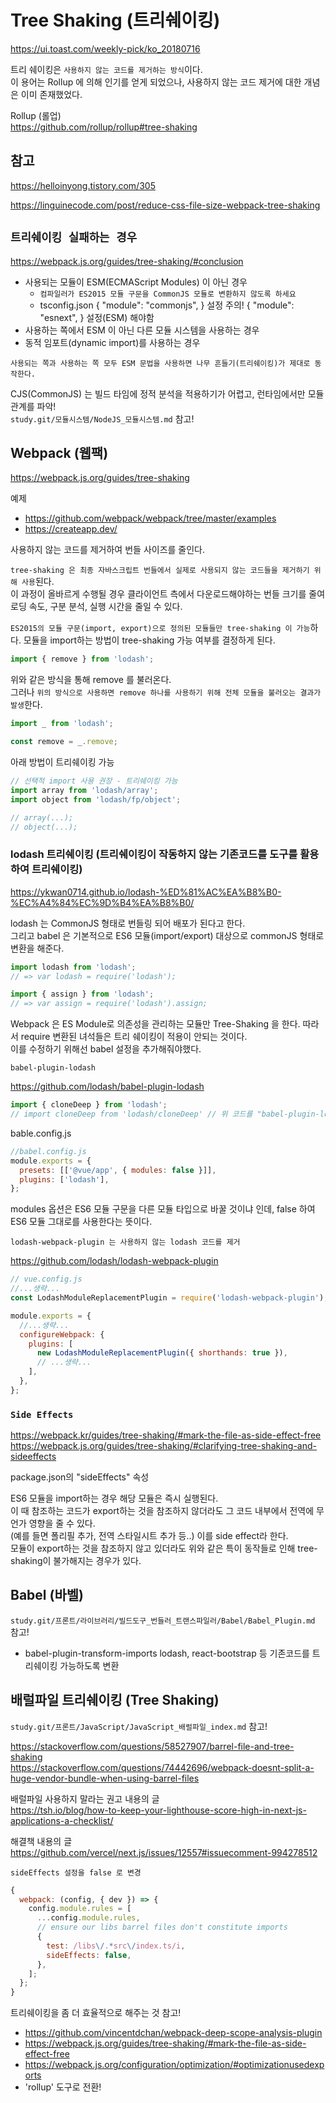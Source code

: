 # Tree Shaking (트리쉐이킹)

https://ui.toast.com/weekly-pick/ko_20180716

트리 쉐이킹은 `사용하지 않는 코드를 제거하는 방식`이다.  
이 용어는 Rollup 에 의해 인기를 얻게 되었으나, 사용하지 않는 코드 제거에 대한 개념은 이미 존재했었다.

Rollup (롤업)  
https://github.com/rollup/rollup#tree-shaking

## 참고

https://helloinyong.tistory.com/305

https://linguinecode.com/post/reduce-css-file-size-webpack-tree-shaking

## `트리쉐이킹 실패하는 경우`

https://webpack.js.org/guides/tree-shaking/#conclusion

- 사용되는 모듈이 ESM(ECMAScript Modules) 이 아닌 경우
  - `컴파일러가 ES2015 모듈 구문을 CommonJS 모듈로 변환하지 않도록 하세요`
  - tsconfig.json { "module": "commonjs", } 설정 주의! { "module": "esnext", } 설정(ESM) 해야함
- 사용하는 쪽에서 ESM 이 아닌 다른 모듈 시스템을 사용하는 경우
- 동적 임포트(dynamic import)를 사용하는 경우

`사용되는 쪽과 사용하는 쪽 모두 ESM 문법을 사용하면 나무 흔들기(트리쉐이킹)가 제대로 동작한다.`

CJS(CommonJS) 는 빌드 타임에 정적 분석을 적용하기가 어렵고, 런타임에서만 모듈 관계를 파악!  
`study.git/모듈시스템/NodeJS_모듈시스템.md` 참고!

## Webpack (웹팩)

https://webpack.js.org/guides/tree-shaking

예제

- https://github.com/webpack/webpack/tree/master/examples
- https://createapp.dev/

사용하지 않는 코드를 제거하여 번들 사이즈를 줄인다.

`tree-shaking 은 최종 자바스크립트 번들에서 실제로 사용되지 않는 코드들을 제거하기 위해 사용`된다.  
이 과정이 올바르게 수행될 경우 클라이언트 측에서 다운로드해야하는 번들 크기를 줄여 로딩 속도, 구분 분석, 실행 시간을 줄일 수 있다.

`ES2015의 모듈 구문(import, export)으로 정의된 모듈들만 tree-shaking 이 가능`하다.
모듈을 import하는 방법이 tree-shaking 가능 여부를 결정하게 된다.

```javascript
import { remove } from 'lodash';
```

위와 같은 방식을 통해 remove 를 불러온다.  
그러나 `위의 방식으로 사용하면 remove 하나를 사용하기 위해 전체 모듈을 불러오는 결과가 발생`한다.

```javascript
import _ from 'lodash';

const remove = _.remove;
```

아래 방법이 트리쉐이킹 가능

```javascript
// 선택적 import 사용 권장 - 트리쉐이킹 가능
import array from 'lodash/array';
import object from 'lodash/fp/object';

// array(...);
// object(...);
```

### lodash 트리쉐이킹 (트리쉐이킹이 작동하지 않는 기존코드를 도구를 활용하여 트리쉐이킹)

https://ykwan0714.github.io/lodash-%ED%81%AC%EA%B8%B0-%EC%A4%84%EC%9D%B4%EA%B8%B0/

lodash 는 CommonJS 형태로 번들링 되어 배포가 된다고 한다.  
그리고 babel 은 기본적으로 ES6 모듈(import/export) 대상으로 commonJS 형태로 변환을 해준다.

```javascript
import lodash from 'lodash';
// => var lodash = require('lodash');

import { assign } from 'lodash';
// => var assign = require('lodash').assign;
```

Webpack 은 ES Module로 의존성을 관리하는 모듈만 Tree-Shaking 을 한다.
따라서 require 변환된 녀석들은 트리 쉐이킹이 적용이 안되는 것이다.  
이를 수정하기 위해선 babel 설정을 추가해줘야했다.

`babel-plugin-lodash`

https://github.com/lodash/babel-plugin-lodash

```javascript
import { cloneDeep } from 'lodash';
// import cloneDeep from 'lodash/cloneDeep' // 위 코드를 "babel-plugin-lodash" 가 트리쉐이킹 가능한 코드로 변경해준다.
```

bable.config.js

```javascript
//babel.config.js
module.exports = {
  presets: [['@vue/app', { modules: false }]],
  plugins: ['lodash'],
};
```

modules 옵션은 ES6 모듈 구문을 다른 모듈 타입으로 바꿀 것이냐 인데, false 하여 ES6 모듈 그대로를 사용한다는 뜻이다.

`lodash-webpack-plugin 는 사용하지 않는 lodash 코드를 제거`

https://github.com/lodash/lodash-webpack-plugin

```javascript
// vue.config.js
//...생략...
const LodashModuleReplacementPlugin = require('lodash-webpack-plugin');

module.exports = {
  //...생략...
  configureWebpack: {
    plugins: [
      new LodashModuleReplacementPlugin({ shorthands: true }),
      // ...생략...
    ],
  },
};
```

### `Side Effects`

https://webpack.kr/guides/tree-shaking/#mark-the-file-as-side-effect-free  
https://webpack.js.org/guides/tree-shaking/#clarifying-tree-shaking-and-sideeffects

package.json의 "sideEffects" 속성

ES6 모듈을 import하는 경우 해당 모듈은 즉시 실행된다.  
이 때 참조하는 코드가 export하는 것을 참조하지 않더라도 그 코드 내부에서 전역에 무언가 영향을 줄 수 있다.  
(예를 들면 폴리필 추가, 전역 스타일시트 추가 등..) 이를 side effect라 한다.  
모듈이 export하는 것을 참조하지 않고 있더라도 위와 같은 특이 동작들로 인해 tree-shaking이 불가해지는 경우가 있다.

## Babel (바벨)

`study.git/프론트/라이브러리/빌드도구_번들러_트랜스파일러/Babel/Babel_Plugin.md` 참고!

- babel-plugin-transform-imports
  lodash, react-bootstrap 등 기존코드를 트리쉐이킹 가능하도록 변환

## 배럴파일 트리쉐이킹 (Tree Shaking)

`study.git/프론트/JavaScript/JavaScript_배럴파일_index.md` 참고!

https://stackoverflow.com/questions/58527907/barrel-file-and-tree-shaking  
https://stackoverflow.com/questions/74442696/webpack-doesnt-split-a-huge-vendor-bundle-when-using-barrel-files

배럴파일 사용하지 말라는 권고 내용의 글  
https://tsh.io/blog/how-to-keep-your-lighthouse-score-high-in-next-js-applications-a-checklist/

해결책 내용의 글  
https://github.com/vercel/next.js/issues/12557#issuecomment-994278512

`sideEffects 설정을 false 로 변경`

```javascript
{
  webpack: (config, { dev }) => {
    config.module.rules = [
      ...config.module.rules,
      // ensure our libs barrel files don't constitute imports
      {
        test: /libs\/.*src\/index.ts/i,
        sideEffects: false,
      },
    ];
  };
}
```

트리쉐이킹을 좀 더 효율적으로 해주는 것 참고!

- https://github.com/vincentdchan/webpack-deep-scope-analysis-plugin
- https://webpack.js.org/guides/tree-shaking/#mark-the-file-as-side-effect-free
- https://webpack.js.org/configuration/optimization/#optimizationusedexports
- 'rollup' 도구로 전환!
